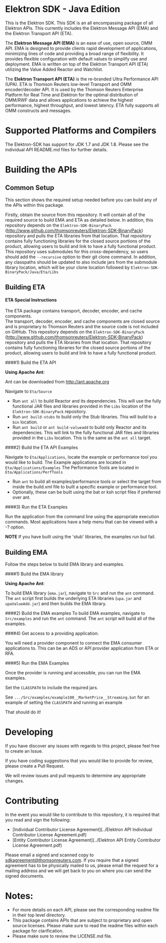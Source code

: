 # Elektron SDK - Java Edition
This is the Elektron SDK. This SDK is an all encompassing package of all Elektron APIs. This currently includes the Elektron Message API (EMA) and the Elektron Transport API (ETA).

The **Elektron Message API (EMA)** is an ease of use, open source, OMM API. EMA is designed to provide clients rapid development of applications, minimizing lines of code and providing a broad range of flexibility. It provides flexible configuration with default values to simplify use and deployment.  EMA is written on top of the Elektron Transport API (ETA) utilizing the Value Added Reactor and Watchlist. 

The **Elektron Transport API (ETA)** is the re-branded Ultra Performance API (UPA). ETA is Thomson Reuters low-level 
Transport and OMM encoder/decoder API.  It is used by the Thomson Reuters Enterprise Platform for Real Time and Elektron for the optimal distribution of OMM/RWF data and allows applications to achieve the highest performance, highest throughput, and lowest latency. ETA fully supports all OMM constructs and messages. 

# Supported Platforms and Compilers

The Elektron-SDK has support for JDK 1.7 and JDK 1.8.  Please see the individual API README.md files for further details.

# Building the APIs

## Common Setup
This section shows the required setup needed before you can build any of the APIs within this package.

Firstly, obtain the source from this repository. It will contain all of the required source to build EMA and ETA as detailed below.
In addition, this repository depends on the `Elektron-SDK-BinaryPack` (http://www.github.com/thomsonreuters/Elektron-SDK-BinaryPack) repository and pulls the ETA libraries from that location.  That repository contains fully functioning libraries for the closed source portions of the product, allowing users to build and link to have a fully functional product. 
This repository uses submodules for this cross-dependency, so users should add the `--recursive` option to their git clone command.  In addition, any classpaths should be updated to also include jars from the submodule library location, which will be your clone location followed by `Elektron-SDK-BinaryPack/Java/Eta/Libs`


## Building ETA

#### ETA Special Instructions
The ETA package contains transport, decoder, encoder, and cache components.  
The transport, decoder, encoder, and cache components are closed source and is proprietary to Thomson Reuters and the source code is not included on GitHub. 
This repository depends on the `Elektron-SDK-BinaryPack` (http://www.github.com/thomsonreuters/Elektron-SDK-BinaryPack) repository and pulls the ETA libraries from that location.  That repository contains fully functioning libraries for the closed source portions of the product, allowing users to build and link to have a fully functional product.


####1) Build the ETA API 

**Using Apache Ant**:

Ant can be downloaded from http://ant.apache.org

Navigate to `Eta/Source` 
-	Run `ant all` to build Reactor and its dependencies.  This will use the fully functional JAR files and libraries provided in the `Libs` location of the `Elektron-SDK-BinaryPack` repository.
-	Run `ant build-stubs` to build only the Stub libraries.  This will build to a `bin` location. 
-	Run `ant build` or `ant build-valueadd` to build only Reactor and its dependencies.  This will link to the fully functional JAR files and libraries provided in the `Libs` location.  This is the same as the `ant all` target.


####2) Build the ETA API Examples

Navigate to `Eta/Applications`, locate the example or performance tool you would like to build. 
The Example applications are located in `Eta/Applications/Examples`
The Performance Tools are located in `Eta/Applications/PerfTools`
-	Run `ant` to build all examples/performance tools or select the target from inside the build.xml file to built a specific example or performance tool.
-	Optionally, these can be built using the bat or ksh script files if preferred over ant.

####3) Run the ETA Examples

Run the application from the command line using the appropriate execution commands.  Most applications have a help menu that can be viewed with a -? option.

**NOTE** If you have built using the 'stub' libraries, the examples run but fail.  

## Building EMA

Follow the steps below to build EMA library and examples.



####1) Build the EMA library

**Using Apache Ant**:

To build EMA library (`ema.jar`), navigate to `Src` and run the `ant` command. 
The `ant` script first builds the underlying ETA libraries (`upa.jar` and `upaValueAdd.jar`) and then builds the EMA library.


####2) Build the EMA examples
To build EMA examples, navigate to `Src/examples` and run the `ant` command. The `ant` script will build all of the examples.


####4) Get access to a providing application. 

You will need a provider component to connect the EMA consumer applications to.  This can be an ADS or API provider application from ETA or RFA.

####5) Run the EMA Examples

Once the provider is running and accessible, you can run the EMA examples. 

Set the `CLASSPATH` to include the required jars.

See `.../Src/examples/example100__MarketPrice__Streaming.bat` for an example of setting the `CLASSPATH` and running an example

That should do it!  


# Developing 

If you have discover any issues with regards to this project, please feel free to create an Issue.

If you have coding suggestions that you would like to provide for review, please create a Pull Request.

We will review issues and pull requests to determine any appropriate changes.


# Contributing
In the event you would like to contribute to this repository, it is required that you read and sign the following:

- [Individual Contributor License Agreement](../Elektron API Individual Contributor License Agreement.pdf)
- [Entity Contributor License Agreement](../Elektron API Entity Contributor License Agreement.pdf)

Please email a signed and scanned copy to sdkagreement@thomsonreuters.com.  If you require that a signed agreement has to be physically mailed to us, please email the request for a mailing address and we will get back to you on where you can send the signed documents.


# Notes:
- For more details on each API, please see the corresponding readme file in their top level directory.
- This package contains APIs that are subject to proprietary and open source licenses.  Please make sure to read the readme files within each package for clarification.
- Please make sure to review the LICENSE.md file.
